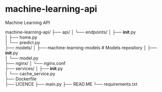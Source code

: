 # machine-learning-api
 Machine Learning API

 machine-learning-api/
├── api/
│   └── endpoints/
│       ├── __init__.py      
│       ├── home.py          
│       └── predict.py       
├── models/
│   ├── machine-learning-models # Models repository 
│   ├── __init__.py          
│   └── model.py             
├── nginx/
│   └── nginx.conf          
├── services/
│   ├── __init__.py          
│   └── cache_service.py     
├── Dockerfile              
├── LICENCE
├── main.py
├── READ.ME
└── requirements.txt
